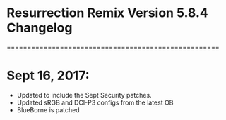 # Resurrection Remix Version 5.8.4 Changelog
====================================================
# Sept 16, 2017:

- Updated to include the Sept Security patches.
- Updated sRGB and DCI-P3 configs from the latest OB
- BlueBorne is patched
